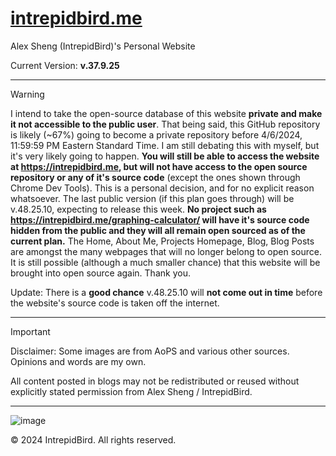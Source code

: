 # [intrepidbird.me](https://intrepidbird.me)

Alex Sheng (IntrepidBird)'s Personal Website

Current Version: **v.37.9.25**

----------------------------------------------

> [!WARNING]  
> I intend to take the open-source database of this website **private and make it not accessible to the public user**. That being said, this GitHub repository is likely (~67%) going to become a private repository before 4/6/2024, 11:59:59 PM Eastern Standard Time. I am still debating this with myself, but it's very likely going to happen. **You will still be able to access the website at https://intrepidbird.me, but will not have access to the open source repository or any of it's source code** (except the ones shown through Chrome Dev Tools). This is a personal decision, and for no explicit reason whatsoever. The last public version (if this plan goes through) will be v.48.25.10, expecting to release this week. **No project such as https://intrepidbird.me/graphing-calculator/ will have it's source code hidden from the public and they will all remain open sourced as of the current plan.** The Home, About Me, Projects Homepage, Blog, Blog Posts are amongst the many webpages that will no longer belong to open source. It is still possible (although a much smaller chance) that this website will be brought into open source again. Thank you.

Update: There is a **good chance** v.48.25.10 will **not come out in time** before the website's source code is taken off the internet.

----------------------------------------------

> [!IMPORTANT]  
> Disclaimer: Some images are from AoPS and various other sources. Opinions and words are my own.

All content posted in blogs may not be redistributed or reused without explicitly stated permission from Alex Sheng / IntrepidBird.

----------------------------------------------

![image](https://github.com/intrepidbird/intrepidbird.github.io/assets/140008493/cd1f5c53-2e98-42e3-a331-3582f7ef6008)

© 2024 IntrepidBird. All rights reserved.
